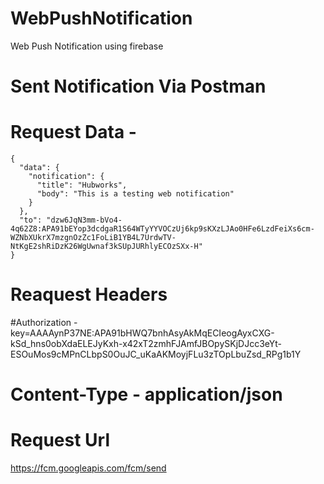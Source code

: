 # WebPushNotification
Web Push Notification using firebase

# Sent Notification Via Postman 

# Request Data - 
    {
      "data": {
        "notification": {
          "title": "Hubworks",
          "body": "This is a testing web notification"
        }
      },
      "to": "dzw6JqN3mm-bVo4-4q62Z8:APA91bEYop3dcdgaR1S64WTyYYVOCzUj6kp9sKXzLJAo0HFe6LzdFeiXs6cm-WZNbXUkrX7mzgnOzZc1FoLiB1YB4L7UrdwTV-NtKgE2shRiDzK26WgUwnaf3kSUpJURhlyECOzSXx-H"
    }


# Reaquest Headers
   #Authorization - key=AAAAynP37NE:APA91bHWQ7bnhAsyAkMqECIeogAyxCXG-kSd_hns0obXdaELEJyKxh-x42xT2zmhFJAmfJBOpySKjDJcc3eYt-  ESOuMos9cMPnCLbpS0OuJC_uKaAKMoyjFLu3zTOpLbuZsd_RPg1b1Y
 
 # Content-Type - application/json
 
 # Request Url 
  https://fcm.googleapis.com/fcm/send
